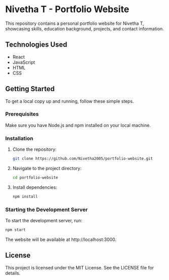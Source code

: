 # Nivetha T - Portfolio Website

This repository contains a personal portfolio website for Nivetha T, showcasing skills, education background, projects, and contact information.

## Technologies Used

- React
- JavaScript
- HTML
- CSS

## Getting Started

To get a local copy up and running, follow these simple steps.

### Prerequisites

Make sure you have Node.js and npm installed on your local machine.

### Installation

1. Clone the repository:
    ```bash
    git clone https://github.com/Nivetha2005/portfolio-website.git
    ```

2. Navigate to the project directory:
    ```bash
    cd portfolio-website
    ```

3. Install dependencies:
    ```bash
    npm install
    ```

### Starting the Development Server

To start the development server, run:
   ```bash
   npm start
   ```

The website will be available at http://localhost:3000.


## License

This project is licensed under the MIT License. See the LICENSE file for details.

